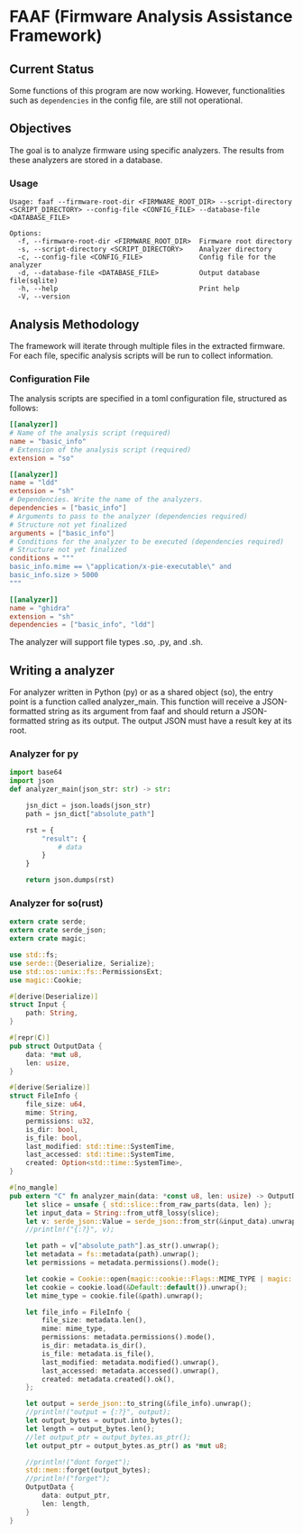 # FAAF (Firmware Analysis Assistance Framework)

## Current Status

Some functions of this program are now working. 
However, functionalities such as `dependencies` in the config file, are still not operational.

## Objectives

The goal is to analyze firmware using specific analyzers. The results from these analyzers are stored in a database.

### Usage

```
Usage: faaf --firmware-root-dir <FIRMWARE_ROOT_DIR> --script-directory <SCRIPT_DIRECTORY> --config-file <CONFIG_FILE> --database-file <DATABASE_FILE>

Options:
  -f, --firmware-root-dir <FIRMWARE_ROOT_DIR>  Firmware root directory
  -s, --script-directory <SCRIPT_DIRECTORY>    Analyzer directory
  -c, --config-file <CONFIG_FILE>              Config file for the analyzer
  -d, --database-file <DATABASE_FILE>          Output database file(sqlite)
  -h, --help                                   Print help
  -V, --version  
```

## Analysis Methodology

The framework will iterate through multiple files in the extracted firmware. For each file, specific analysis scripts will be run to collect information.

### Configuration File

The analysis scripts are specified in a toml configuration file, structured as follows:

```toml
[[analyzer]]
# Name of the analysis script (required)
name = "basic_info"
# Extension of the analysis script (required)
extension = "so"

[[analyzer]]
name = "ldd"
extension = "sh"
# Dependencies. Write the name of the analyzers.
dependencies = ["basic_info"]
# Arguments to pass to the analyzer (dependencies required)
# Structure not yet finalized
arguments = ["basic_info"]
# Conditions for the analyzer to be executed (dependencies required)
# Structure not yet finalized
conditions = """
basic_info.mime == \"application/x-pie-executable\" and
basic_info.size > 5000
"""

[[analyzer]]
name = "ghidra"
extension = "sh"
dependencies = ["basic_info", "ldd"]
```

The analyzer will support file types .so, .py, and .sh.

## Writing a analyzer

For analyzer written in Python (py) or as a shared object (so), the entry point is a function called analyzer_main. This function will receive a JSON-formatted string as its argument from faaf and should return a JSON-formatted string as its output. The output JSON must have a result key at its root.

### Analyzer for py

```py
import base64
import json
def analyzer_main(json_str: str) -> str:

    jsn_dict = json.loads(json_str)
    path = jsn_dict["absolute_path"] 

    rst = {
        "result": {
            # data
        }
    }

    return json.dumps(rst)
```

### Analyzer for so(rust)

```rs
extern crate serde;
extern crate serde_json;
extern crate magic;

use std::fs;
use serde::{Deserialize, Serialize};
use std::os::unix::fs::PermissionsExt;
use magic::Cookie;

#[derive(Deserialize)]
struct Input {
    path: String,
}

#[repr(C)]
pub struct OutputData {
    data: *mut u8,
    len: usize,
}

#[derive(Serialize)]
struct FileInfo {
    file_size: u64,
    mime: String,
    permissions: u32,
    is_dir: bool,
    is_file: bool,
    last_modified: std::time::SystemTime,
    last_accessed: std::time::SystemTime,
    created: Option<std::time::SystemTime>,
}

#[no_mangle]
pub extern "C" fn analyzer_main(data: *const u8, len: usize) -> OutputData {
    let slice = unsafe { std::slice::from_raw_parts(data, len) };
    let input_data = String::from_utf8_lossy(slice);
    let v: serde_json::Value = serde_json::from_str(&input_data).unwrap();
    //println!("{:?}", v);

    let path = v["absolute_path"].as_str().unwrap();
    let metadata = fs::metadata(path).unwrap();
    let permissions = metadata.permissions().mode();

    let cookie = Cookie::open(magic::cookie::Flags::MIME_TYPE | magic::cookie::Flags::MIME_ENCODING).unwrap();
    let cookie = cookie.load(&Default::default()).unwrap();
    let mime_type = cookie.file(&path).unwrap();

	let file_info = FileInfo {
	    file_size: metadata.len(),
	    mime: mime_type,
	    permissions: metadata.permissions().mode(),
	    is_dir: metadata.is_dir(),
	    is_file: metadata.is_file(),
	    last_modified: metadata.modified().unwrap(),
	    last_accessed: metadata.accessed().unwrap(),
	    created: metadata.created().ok(),
	};

    let output = serde_json::to_string(&file_info).unwrap();
    //println!("output = {:?}", output);
    let output_bytes = output.into_bytes();
    let length = output_bytes.len();
    //let output_ptr = output_bytes.as_ptr();
    let output_ptr = output_bytes.as_ptr() as *mut u8;

    //println!("dont forget");
    std::mem::forget(output_bytes);
    //println!("forget");
    OutputData {
        data: output_ptr,
        len: length,
    }
}
```
